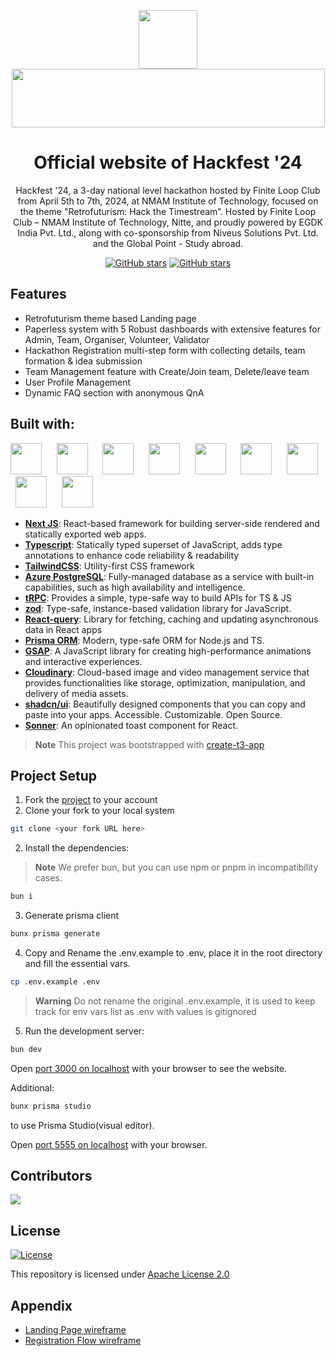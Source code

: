 <p align="center">
  <img src="https://res.cloudinary.com/dpfpk49oa/image/upload/v1712719273/mxrw7jnz96pfkc9xooc5.png" width="94" height="94">
<img src="https://res.cloudinary.com/dpfpk49oa/image/upload/v1661426779/logo1_gyjvor.png" width="501" height="94">
<h1 align="center">Official website of Hackfest '24</h1>
</p>

<p align="center">
Hackfest '24, a 3-day national level hackathon hosted by Finite Loop Club from April 5th to 7th, 2024, at NMAM Institute of Technology, focused on the theme "Retrofuturism: Hack the Timestream”. Hosted by Finite Loop Club – NMAM Institute of Technology, Nitte, and proudly powered by EGDK India Pvt. Ltd., along with co-sponsorship from Niveus Solutions Pvt. Ltd. and the Global Point - Study abroad.
</p>
<p align="center">
<a href="https://github.com/hackfest-dev/website/stargazers"><img alt="GitHub stars" src="https://img.shields.io/github/stars/hackfest-dev/website"></a>
<a href="https://github.com/hackfest-dev/website/"><img alt="GitHub stars" src="https://img.shields.io/github/last-commit/hackfest-dev/website"></a>
</p>

## Features
- Retrofuturism theme based Landing page
- Paperless system with 5 Robust dashboards with extensive features for Admin, Team, Organiser, Volunteer, Validator
- Hackathon Registration multi-step form with collecting details, team formation & idea submission
- Team Management feature with Create/Join team, Delete/leave team
- User Profile Management
- Dynamic FAQ section with anonymous QnA

## Built with:

<p align="left">
<img src="https://ui-lib.com/blog/wp-content/uploads/2021/12/nextjs-boilerplate-logo.png" height="50px">&nbsp; &nbsp; &nbsp;
<img src="https://upload.wikimedia.org/wikipedia/commons/thumb/4/4c/Typescript_logo_2020.svg/1024px-Typescript_logo_2020.svg.png?20221110153201" height="50px">&nbsp; &nbsp; &nbsp;
<img src="https://www.svgrepo.com/show/374118/tailwind.svg" height="50px">&nbsp; &nbsp; &nbsp;
<img src="https://techcommunity.microsoft.com/t5/image/serverpage/image-id/118085i29BA4C3A757E0103/image-size/large?v=v2&px=999" height="50px">&nbsp; &nbsp; &nbsp;
<img src="https://trpc.io/img/logo.svg" height="50px">&nbsp; &nbsp; &nbsp;
<img src="https://www.svgrepo.com/show/374002/prisma.svg" height="50px">&nbsp; &nbsp; &nbsp;
<img src="https://cdn.worldvectorlogo.com/logos/gsap-greensock.svg" height="50px">&nbsp; &nbsp; &nbsp;
<img src="https://bestofjs.org/logos/shadcnui.dark.svg" height="50px">&nbsp; &nbsp; &nbsp;
<img src="https://us.v-cdn.net/6036703/uploads/2GBTXLD32F2O/cloudinary-cloud-glyph-blue-png.png" height="50px">
</p>

- [**Next JS**](https://nextjs.org/): React-based framework for building server-side rendered and statically exported web apps.
- [**Typescript**](https://www.typescriptlang.org/): Statically typed superset of JavaScript, adds type annotations to enhance code reliability & readability
- [**TailwindCSS**](https://tailwindcss.com/): Utility-first CSS framework
- [**Azure PostgreSQL**](https://azure.microsoft.com/en-in): Fully-managed database as a service with built-in capabilities, such as high availability and intelligence.
- [**tRPC**](https://trpc.io/): Provides a simple, type-safe way to build APIs for TS & JS
- [**zod**](https://zod.dev/): Type-safe, instance-based validation library for JavaScript.
- [**React-query**](https://tanstack.com/query/latest): Library for fetching, caching and updating asynchronous data in React apps
- [**Prisma ORM**](https://www.prisma.io/): Modern, type-safe ORM for Node.js and TS.
- [**GSAP**](https://gsap.com/): A JavaScript library for creating high-performance animations and interactive experiences.
- [**Cloudinary**](https://cloudinary.com/): Cloud-based image and video management service that provides functionalities like storage, optimization, manipulation, and delivery of media assets.
- [**shadcn/ui**](https://ui.shadcn.com/): Beautifully designed components that you can copy and paste into your apps. Accessible. Customizable. Open Source.
- [**Sonner**](https://sonner.emilkowal.ski/toast): An opinionated toast component for React.

> **Note**
> This project was bootstrapped with [create-t3-app](https://create.t3.gg/)

## Project Setup

1. Fork the [project](https://github.com/hackfest-dev/website) to your account
2. Clone your fork to your local system

```bash
git clone <your fork URL here>
```

2. Install the dependencies:
> **Note**
> We prefer bun, but you can use npm or pnpm in incompatibility cases.

```bash
bun i
```

3. Generate prisma client

```bash
bunx prisma generate
```

4. Copy and Rename the .env.example to .env, place it in the root directory and fill the essential vars.

```bash
cp .env.example .env
```

> **Warning**
> Do not rename the original .env.example, it is used to keep track for env vars list as .env with values is gitignored

5. Run the development server:

```bash
bun dev
```

Open [port 3000 on localhost](http://localhost:3000) with your browser to see the website.

Additional:

```bash
bunx prisma studio
```

to use Prisma Studio(visual editor).

Open [port 5555 on localhost](http://localhost:5555) with your browser.

## Contributors

<a href="https://github.com/hackfest-dev/website/graphs/contributors">
  <img src="https://contrib.rocks/image?repo=hackfest-dev/website" />
</a>

## License
[![License](https://img.shields.io/badge/License-Apache_2.0-blue.svg)](https://opensource.org/licenses/Apache-2.0)

This repository is licensed under [Apache License 2.0](https://github.com/swasthikshetty10/hackoverflow/blob/main/LICENSE)

## Appendix
- [Landing Page wireframe](https://ibb.co/WPZMpKr)
- [Registration Flow wireframe](https://ibb.co/64DwX61)